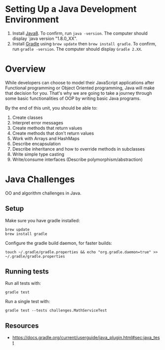 # Setting Up a Java Development Environment

1. Install [Java8](http://www.oracle.com/technetwork/java/javase/downloads/jdk8-downloads-2133151.html).
To confirm, run `java -version`. The computer should display `java version "1.8.0_XX".
1. Install [Gradle](http://www.gradle.org/) using `brew update` then `brew install gradle`. 
To confirm, run `gradle -version`. The computer should display `Gradle 2.XX`.

# Overview

While developers can choose to model their JavaScript applications after Functional programming or Object Oriented programming, Java will make that decision for you. That's why we are going to take a journey through some basic functionalities of OOP by writing basic Java programs.

By the end of this unit, you should be able to:

1. Create classes
1. Interpret error messages
1. Create methods that return values 
1. Create methods that don't return values
1. Work with Arrays and HashMaps
1. Describe encapsulation
1. Describe inheritance and how to override methods in subclasses
1. Write simple type casting
1. Write/consume interfaces (Describe polymorphism/abstraction)

# Java Challenges

OO and algorithm challenges in Java.

## Setup

Make sure you have gradle installed:

```
brew update
brew install gradle
```

Configure the gradle build daemon, for faster builds:

```
touch ~/.gradle/gradle.properties && echo "org.gradle.daemon=true" >> ~/.gradle/gradle.properties
```

## Running tests

Run all tests with:

```
gradle test
```

Run a single test with:

```
gradle test --tests challenges.MathServiceTest
```

## Resources

* https://docs.gradle.org/current/userguide/java_plugin.html#sec:java_test
